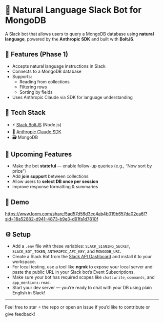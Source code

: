 # 🧠 Natural Language Slack Bot for MongoDB

A Slack bot that allows users to query a MongoDB database using **natural language**, powered by the **Anthropic SDK** and built with **BoltJS**.

## 🚀 Features (Phase 1)

- Accepts natural language instructions in Slack
- Connects to a MongoDB database
- Supports:
  - Reading from collections
  - Filtering rows
  - Sorting by fields
- Uses Anthropic Claude via SDK for language understanding

## 🧰 Tech Stack

- ⚡️ [Slack BoltJS](https://slack.dev/bolt-js/) (Node.js)
- 🧠 [Anthropic Claude SDK](https://docs.anthropic.com/)
- 🗃️ MongoDB

## 🎯 Upcoming Features

- Make the bot **stateful** — enable follow-up queries (e.g., “Now sort by price”)
- Add **join support** between collections
- Allow users to **select DB once per session**
- Improve response formatting & summaries

## 📸 Demo

https://www.loom.com/share/5ad57d56d3cc4ab4b019b657da02ea6f?sid=18a52682-d941-4873-b9e3-d91fa1d7810f

## ⚙️ Setup

- Add a `.env` file with these variables: `SLACK_SIGNING_SECRET`, `SLACK_BOT_TOKEN`, `ANTHROPIC_API_KEY`, and `MONGODB_URI`.
- Create a Slack Bot from the [Slack API Dashboard](https://api.slack.com/apps) and install it to your workspace.
- For local testing, use a tool like **ngrok** to expose your local server and paste the public URL in your Slack bot’s Event Subscriptions.
- Make sure your bot has required scopes like `chat:write`, `commands`, and `app_mentions:read`.
- Start your dev server — you’re ready to chat with your DB using plain English in Slack!


---

Feel free to star ⭐ the repo or open an issue if you’d like to contribute or give feedback!
